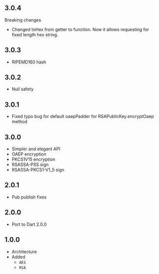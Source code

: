 ## 3.0.4

Breaking changes

+ Changed toHex from getter to function. Now it
allows requesting for fixed length hex string.

## 3.0.3

+ RIPEMD160 hash

## 3.0.2

+ Null safety

## 3.0.1

+ Fixed typo bug for default oaepPadder for RSAPublicKey.encryptOaep method

## 3.0.0

+ Simpler and elegant API
+ OAEP encryption
+ PKCS1V15 encryption
+ RSASSA-PSS sign
+ RSASSA-PKCS1-V1_5 sign 

## 2.0.1

+ Pub publish fixes

## 2.0.0

+ Port to Dart 2.0.0

## 1.0.0

+ Architecture
+ Added
  + `AES`
  + `RSA`
